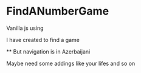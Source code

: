 # FindANumberGame
Vanilla js using 

I have created to find a game

** 
But navigation is in Azerbaijani

Maybe need some addings like your lifes and so on

